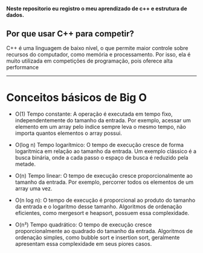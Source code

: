 #### Neste repositorio eu registro o meu aprendizado de **c++** e estrutura de dados.

## Por que usar C++ para competir?

C++ é uma linguagem de baixo nível, o que permite maior controle sobre recursos do computador, como memória e processamento. Por isso, ela é muito utilizada em competições de programação, pois oferece alta performance

---

# Conceitos básicos de Big O

- O(1) Tempo constante:
  A operação é executada em tempo fixo, independentemente do tamanho da entrada. Por exemplo, acessar um elemento em um array pelo índice sempre leva o mesmo tempo, não importa quantos elementos o array possui.

- O(log n) Tempo logarítmico:
  O tempo de execução cresce de forma logarítmica em relação ao tamanho da entrada. Um exemplo clássico é a busca binária, onde a cada passo o espaço de busca é reduzido pela metade.

- O(n) Tempo linear:
  O tempo de execução cresce proporcionalmente ao tamanho da entrada. Por exemplo, percorrer todos os elementos de um array uma vez.

- O(n log n):
  O tempo de execução é proporcional ao produto do tamanho da entrada e o logaritmo desse tamanho. Algoritmos de ordenação eficientes, como mergesort e heapsort, possuem essa complexidade.

- O(n²) Tempo quadrático:
  O tempo de execução cresce proporcionalmente ao quadrado do tamanho da entrada. Algoritmos de ordenação simples, como bubble sort e insertion sort, geralmente apresentam essa complexidade em seus piores casos.

